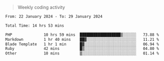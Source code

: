 > Weekly coding activity
<!--START_SECTION:waka-->

```txt
From: 22 January 2024 - To: 29 January 2024

Total Time: 14 hrs 53 mins

PHP              10 hrs 59 mins  ██████████████████▒░░░░░░   73.88 %
Markdown         1 hr 40 mins    ██▓░░░░░░░░░░░░░░░░░░░░░░   11.21 %
Blade Template   1 hr 1 min      █▓░░░░░░░░░░░░░░░░░░░░░░░   06.94 %
Ruby             42 mins         █▒░░░░░░░░░░░░░░░░░░░░░░░   04.80 %
Other            10 mins         ▒░░░░░░░░░░░░░░░░░░░░░░░░   01.14 %
```

<!--END_SECTION:waka-->
